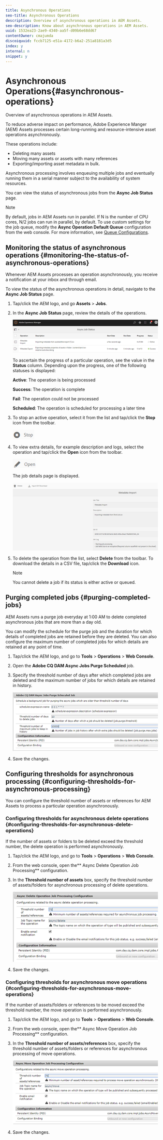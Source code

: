 ```yaml
---
title: Asynchronous Operations
seo-title: Asynchronous Operations
description: Overview of asynchronous operations in AEM Assets.
seo-description: Know about asynchronous operations in AEM Assets.
uuid: 1532ea23-2ae9-4340-aa5f-d09b6e68dd67
contentOwner: cmajumda
discoiquuid: fccb7125-e51a-4172-b6a2-251a8181a3d5
index: y
internal: n
snippet: y
---
```


# Asynchronous Operations{#asynchronous-operations}

Overview of asynchronous operations in AEM Assets.

To reduce adverse impact on performance, Adobe Experience Manger (AEM) Assets processes certain long-running and resource-intensive asset operations asynchronously.

These operations include:

* Deleting many assets
* Moving many assets or assets with many references 
* Exporting/importing asset metadata in bulk.

Asynchronous processing involves enqueuing multiple jobs and eventually running them in a serial manner subject to the availability of system resources.

You can view the status of asynchronous jobs from the **Async Job Status** page.

>[!NOTE]
>
>By default, jobs in AEM Assets run in parallel. If N is the number of CPU cores, N/2 jobs can run in parallel, by default. To use custom settings for the job queue, modify the **Async Operation Default Queue** configuration from the web console. For more information, see [Queue Configurations](https://sling.apache.org/documentation/bundles/apache-sling-eventing-and-job-handling.html#queue-configurations).

## Monitoring the status of asynchronous operations {#monitoring-the-status-of-asynchronous-operations}

Whenever AEM Assets processes an operation asynchronously, you receive a notification at your inbox and through email.

To view the status of the asynchronous operations in detail, navigate to the **Async Job Status** page.

1. Tap/click the AEM logo, and go **Assets** &gt; **Jobs**.
1. In the **Async Job Status** page, review the details of the operations.

   ![](assets/job_status.png)

   To ascertain the progress of a particular operation, see the value in the **Status** column. Depending upon the progress, one of the following statuses is displayed:

   **Active**: The operation is being processed

   **Success**: The operation is complete

   **Fail**: The operation could not be processed

   **Scheduled**: The operation is scheduled for processing a later time

1. To stop an active operation, select it from the list and tap/click the **Stop** icon from the toolbar.

   ![](assets/stop_icon.png)

1. To view extra details, for example description and logs, select the operation and tap/click the **Open** icon from the toolbar.

   ![](assets/open_icon.png)

   The job details page is displayed.

   ![](assets/job_details.png)

1. To delete the operation from the list, select **Delete** from the toolbar. To download the details in a CSV file, tap/click the **Download** icon.

   >[!NOTE]
   >
   >You cannot delete a job if its status is either active or queued.

## Purging completed jobs {#purging-completed-jobs}

AEM Assets runs a purge job everyday at 1:00 AM to delete completed asynchronous jobs that are more than a day old.

You can modify the schedule for the purge job and the duration for which details of completed jobs are retained before they are deleted. You can also configure the maximum number of completed jobs for which details are retained at any point of time.

1. Tap/click the AEM logo, and go to **Tools** &gt; **Operations** &gt; **Web Console**.
1. Open the **Adobe CQ DAM Async Jobs Purge Scheduled** job.
1. Specify the threshold number of days after which completed jobs are deleted and the maximum number of jobs for which details are retained in history.

   ![](assets/purge_job.png)

1. Save the changes.

## Configuring thresholds for asynchronous processing {#configuring-thresholds-for-asynchronous-processing}

You can configure the threshold number of assets or references for AEM Assets to process a particular operation asynchronously.

### Configuring thresholds for asynchronous delete operations {#configuring-thresholds-for-asynchronous-delete-operations}

If the number of assets or folders to be deleted exceed the threshold number, the delete operation is performed asynchronously.

1. Tap/click the AEM logo, and go to **Tools** &gt; **Operations** &gt; **Web Console**.
1. From the web console, open the** Async Delete Operation Job Processing** configuration.
1. In the **Threshold number of assets** box, specify the threshold number of assets/folders for asynchronous processing of delete operations.

   ![](assets/delete_threshold.png)

1. Save the changes.

### Configuring thresholds for asynchronous move operations {#configuring-thresholds-for-asynchronous-move-operations}

If the number of assets/folders or references to be moved exceed the threshold number, the move operation is performed asynchronously.

1. Tap/click the AEM logo, and go to **Tools** &gt; **Operations** &gt; **Web Console**.
1. From the web console, open the** Async Move Operation Job Processing** configuration.
1. In the **Threshold number of assets/references** box, specify the threshold number of assets/folders or references for asynchronous processing of move operations.

   ![](assets/move_threshold.png)

1. Save the changes.

